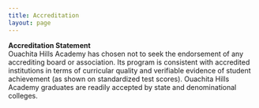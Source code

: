 ```yaml
---
title: Accreditation
layout: page
---
```

**Accreditation Statement**  
Ouachita Hills Academy has chosen not to seek the endorsement of any accrediting board or 
association. Its program is consistent with accredited institutions in terms of curricular 
quality and verifiable evidence of student achievement (as shown on standardized test 
scores). Ouachita Hills Academy graduates are readily accepted by state and denominational 
colleges.